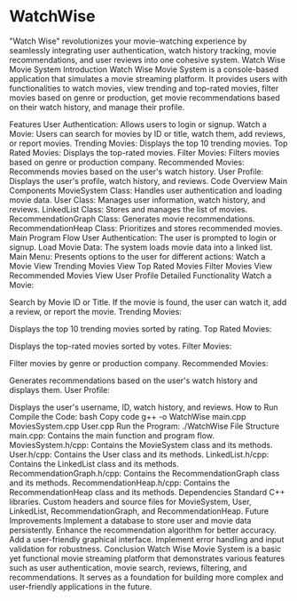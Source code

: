 # WatchWise
"Watch Wise" revolutionizes your movie-watching experience by seamlessly integrating user authentication, watch history tracking, movie recommendations, and user reviews into one cohesive system.
Watch Wise Movie System
Introduction
Watch Wise Movie System is a console-based application that simulates a movie streaming platform. It provides users with functionalities to watch movies, view trending and top-rated movies, filter movies based on genre or production, get movie recommendations based on their watch history, and manage their profile.

Features
User Authentication: Allows users to login or signup.
Watch a Movie: Users can search for movies by ID or title, watch them, add reviews, or report movies.
Trending Movies: Displays the top 10 trending movies.
Top Rated Movies: Displays the top-rated movies.
Filter Movies: Filters movies based on genre or production company.
Recommended Movies: Recommends movies based on the user's watch history.
User Profile: Displays the user's profile, watch history, and reviews.
Code Overview
Main Components
MovieSystem Class: Handles user authentication and loading movie data.
User Class: Manages user information, watch history, and reviews.
LinkedList Class: Stores and manages the list of movies.
RecommendationGraph Class: Generates movie recommendations.
RecommendationHeap Class: Prioritizes and stores recommended movies.
Main Program Flow
User Authentication: The user is prompted to login or signup.
Load Movie Data: The system loads movie data into a linked list.
Main Menu: Presents options to the user for different actions:
Watch a Movie
View Trending Movies
View Top Rated Movies
Filter Movies
View Recommended Movies
View User Profile
Detailed Functionality
Watch a Movie:

Search by Movie ID or Title.
If the movie is found, the user can watch it, add a review, or report the movie.
Trending Movies:

Displays the top 10 trending movies sorted by rating.
Top Rated Movies:

Displays the top-rated movies sorted by votes.
Filter Movies:

Filter movies by genre or production company.
Recommended Movies:

Generates recommendations based on the user's watch history and displays them.
User Profile:

Displays the user's username, ID, watch history, and reviews.
How to Run
Compile the Code:
bash
Copy code
g++ -o WatchWise main.cpp MoviesSystem.cpp User.cpp
Run the Program:
./WatchWise
File Structure
main.cpp: Contains the main function and program flow.
MoviesSystem.h/cpp: Contains the MovieSystem class and its methods.
User.h/cpp: Contains the User class and its methods.
LinkedList.h/cpp: Contains the LinkedList class and its methods.
RecommendationGraph.h/cpp: Contains the RecommendationGraph class and its methods.
RecommendationHeap.h/cpp: Contains the RecommendationHeap class and its methods.
Dependencies
Standard C++ libraries.
Custom headers and source files for MovieSystem, User, LinkedList, RecommendationGraph, and RecommendationHeap.
Future Improvements
Implement a database to store user and movie data persistently.
Enhance the recommendation algorithm for better accuracy.
Add a user-friendly graphical interface.
Implement error handling and input validation for robustness.
Conclusion
Watch Wise Movie System is a basic yet functional movie streaming platform that demonstrates various features such as user authentication, movie search, reviews, filtering, and recommendations. It serves as a foundation for building more complex and user-friendly applications in the future.
